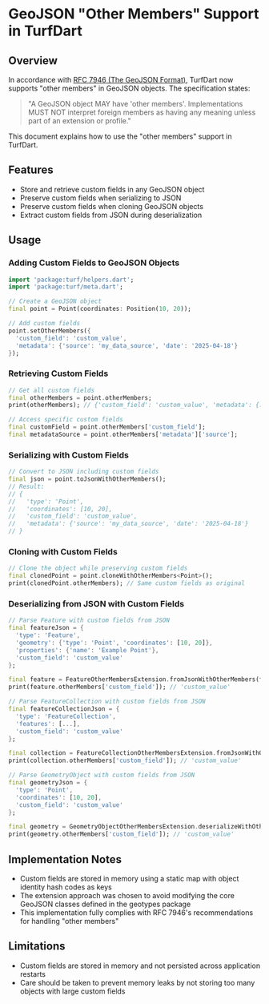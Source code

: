 # GeoJSON "Other Members" Support in TurfDart

## Overview

In accordance with [RFC 7946 (The GeoJSON Format)](https://datatracker.ietf.org/doc/html/rfc7946), TurfDart now supports "other members" in GeoJSON objects. The specification states:

> "A GeoJSON object MAY have 'other members'. Implementations MUST NOT interpret foreign members as having any meaning unless part of an extension or profile."

This document explains how to use the "other members" support in TurfDart.

## Features

- Store and retrieve custom fields in any GeoJSON object
- Preserve custom fields when serializing to JSON
- Preserve custom fields when cloning GeoJSON objects
- Extract custom fields from JSON during deserialization

## Usage

### Adding Custom Fields to GeoJSON Objects

```dart
import 'package:turf/helpers.dart';
import 'package:turf/meta.dart';

// Create a GeoJSON object
final point = Point(coordinates: Position(10, 20));

// Add custom fields
point.setOtherMembers({
  'custom_field': 'custom_value',
  'metadata': {'source': 'my_data_source', 'date': '2025-04-18'}
});
```

### Retrieving Custom Fields

```dart
// Get all custom fields
final otherMembers = point.otherMembers;
print(otherMembers); // {'custom_field': 'custom_value', 'metadata': {...}}

// Access specific custom fields
final customField = point.otherMembers['custom_field'];
final metadataSource = point.otherMembers['metadata']['source'];
```

### Serializing with Custom Fields

```dart
// Convert to JSON including custom fields
final json = point.toJsonWithOtherMembers();
// Result: 
// {
//   'type': 'Point',
//   'coordinates': [10, 20],
//   'custom_field': 'custom_value',
//   'metadata': {'source': 'my_data_source', 'date': '2025-04-18'}
// }
```

### Cloning with Custom Fields

```dart
// Clone the object while preserving custom fields
final clonedPoint = point.cloneWithOtherMembers<Point>();
print(clonedPoint.otherMembers); // Same custom fields as original
```

### Deserializing from JSON with Custom Fields

```dart
// Parse Feature with custom fields from JSON
final featureJson = {
  'type': 'Feature',
  'geometry': {'type': 'Point', 'coordinates': [10, 20]},
  'properties': {'name': 'Example Point'},
  'custom_field': 'custom_value'
};

final feature = FeatureOtherMembersExtension.fromJsonWithOtherMembers(featureJson);
print(feature.otherMembers['custom_field']); // 'custom_value'

// Parse FeatureCollection with custom fields from JSON
final featureCollectionJson = {
  'type': 'FeatureCollection',
  'features': [...],
  'custom_field': 'custom_value'
};

final collection = FeatureCollectionOtherMembersExtension.fromJsonWithOtherMembers(featureCollectionJson);
print(collection.otherMembers['custom_field']); // 'custom_value'

// Parse GeometryObject with custom fields from JSON
final geometryJson = {
  'type': 'Point',
  'coordinates': [10, 20],
  'custom_field': 'custom_value'
};

final geometry = GeometryObjectOtherMembersExtension.deserializeWithOtherMembers(geometryJson);
print(geometry.otherMembers['custom_field']); // 'custom_value'
```

## Implementation Notes

- Custom fields are stored in memory using a static map with object identity hash codes as keys
- The extension approach was chosen to avoid modifying the core GeoJSON classes defined in the geotypes package
- This implementation fully complies with RFC 7946's recommendations for handling "other members"

## Limitations

- Custom fields are stored in memory and not persisted across application restarts
- Care should be taken to prevent memory leaks by not storing too many objects with large custom fields

